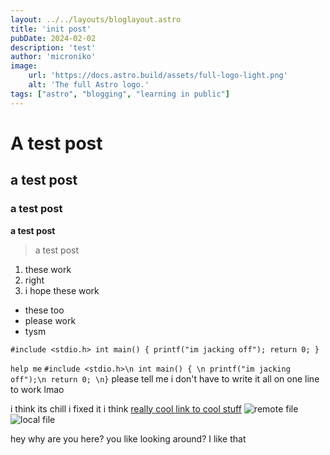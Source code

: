 ```yaml
---
layout: ../../layouts/bloglayout.astro
title: 'init post'
pubDate: 2024-02-02
description: 'test'
author: 'microniko'
image:
    url: 'https://docs.astro.build/assets/full-logo-light.png'
    alt: 'The full Astro logo.'
tags: ["astro", "blogging", "learning in public"]
---
```

# A test post
## a test post
### a test post
**a test post**
> a test post
1. these work
2. right
3. i hope these work
- these too
- please work
- tysm

``#include <stdio.h>
int main() {
    printf("im jacking off");
    return 0;
}``

`help me`
``#include <stdio.h>\n int main() { \n printf("im jacking off");\n return 0; \n}``
please tell me i don't have to write it all on one line to work lmao

i think its chill i fixed it i think
[really cool link to cool stuff](https://www.youtube.com/watch?v=3FWCvzduYZg)
![remote file](https://hard-drive.net/wp-content/uploads/2023/08/jerma-killer.jpg)
![local file](/snooze.jpg)














hey
why are you here?
you like looking around?
I like that

